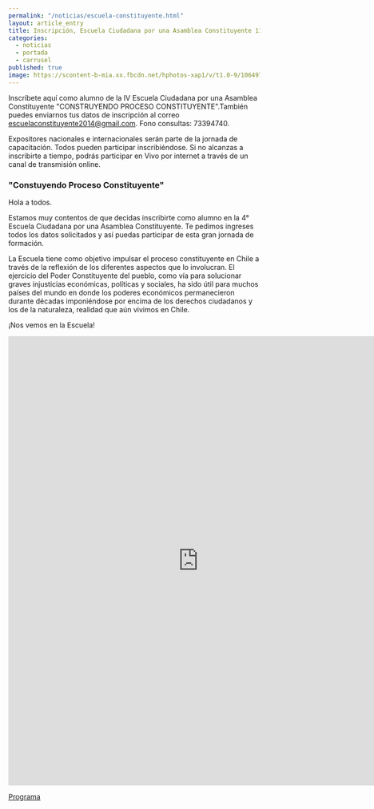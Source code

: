 ```yaml
---
permalink: "/noticias/escuela-constituyente.html"
layout: article_entry
title: Inscripción, Escuela Ciudadana por una Asamblea Constituyente 11 y 12 de octubre.
categories: 
  - noticias
  - portada
  - carrusel
published: true
image: https://scontent-b-mia.xx.fbcdn.net/hphotos-xap1/v/t1.0-9/10649730_10152701413481397_5769166916815056899_n.jpg?oh=1468be7a472b258fcc02ef8c4b93d786&oe=54842D2F
---
```


Inscríbete aquí como alumno de la IV Escuela Ciudadana por una Asamblea Constituyente "CONSTRUYENDO PROCESO CONSTITUYENTE".También puedes enviarnos tus datos de inscripción al correo escuelaconstituyente2014@gmail.com. Fono consultas: 73394740. 

Expositores nacionales e internacionales serán parte de la jornada de capacitación. Todos pueden participar inscribiéndose. Si no alcanzas a inscribirte a tiempo, podrás participar en Vivo por internet a través de un canal de transmisión online.

<h3>"Constuyendo Proceso Constituyente"</h3>

<p>Hola a todos.</p>

<p>Estamos muy contentos de que decidas inscribirte como alumno en la 4° Escuela Ciudadana por una Asamblea Constituyente. Te pedimos ingreses todos los datos solicitados y así puedas participar de esta gran jornada de formación.</p>

<p>La Escuela tiene como objetivo impulsar el proceso constituyente en Chile a través de la reflexión de los diferentes aspectos que lo involucran. El ejercicio del Poder Constituyente del pueblo, como vía para solucionar graves injusticias económicas, políticas y sociales, ha sido útil para muchos países del mundo en donde los poderes económicos permanecieron durante décadas imponiéndose por encima de los derechos ciudadanos y los de la naturaleza, realidad que aún vivimos en Chile.</p>

<p>¡Nos vemos en la Escuela!</p>

<iframe src="https://docs.google.com/forms/d/1iV6MVOzOmck0OmYgM1oeY8sHyxhk-Dc8cAuhHuVK1t0/viewform?embedded=true" width="760" height="900" frameborder="0" marginheight="0" marginwidth="0">Cargando...</iframe>


<a href="/escuela/programa.html">Programa</a>
